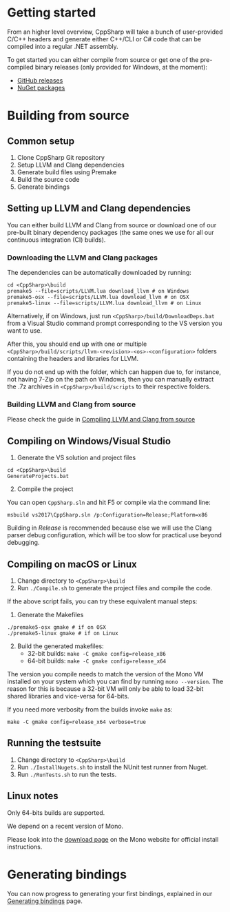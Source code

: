 # Getting started

From an higher level overview, CppSharp will take a bunch of user-provided C/C++
headers and generate either C++/CLI or C# code that can be compiled into a
regular .NET assembly.

To get started you can either compile from source or get one of the pre-compiled
binary releases (only provided for Windows, at the moment):

* [GitHub releases](https://github.com/mono/CppSharp/releases)
* [NuGet packages](https://www.nuget.org/packages/CppSharp/)

# Building from source

## Common setup

1. Clone CppSharp Git repository
2. Setup LLVM and Clang dependencies
3. Generate build files using Premake
4. Build the source code
5. Generate bindings

## Setting up LLVM and Clang dependencies

You can either build LLVM and Clang from source or download one of our pre-built binary 
dependency packages (the same ones we use for all our continuous integration (CI) builds).

### Downloading the LLVM and Clang packages

The dependencies can be automatically downloaded by running:

```shell
cd <CppSharp>\build
premake5 --file=scripts/LLVM.lua download_llvm # on Windows
premake5-osx --file=scripts/LLVM.lua download_llvm # on OSX
premake5-linux --file=scripts/LLVM.lua download_llvm # on Linux
```

Alternatively, if on Windows, just run `<CppSharp>/build/DownloadDeps.bat` from a Visual Studio command prompt
corresponding to the VS version you want to use.

After this, you should end up with one or multiple `<CppSharp>/build/scripts/llvm-<revision>-<os>-<configuration>` folders
containing the headers and libraries for LLVM.

If you do not end up with the folder, which can happen due to, for instance, not having 7-Zip on the path on Windows,
then you can manually extract the .7z archives in `<CppSharp>/build/scripts` to their respective folders.

### Building LLVM and Clang from source

Please check the guide in [Compiling LLVM and Clang from source](BuildingLLVM.md)

## Compiling on Windows/Visual Studio

1. Generate the VS solution and project files 

```shell
cd <CppSharp>\build
GenerateProjects.bat
```

2. Compile the project

You can open `CppSharp.sln` and hit F5 or compile via the command line:

```
msbuild vs2017\CppSharp.sln /p:Configuration=Release;Platform=x86
```

Building in *Release* is recommended because else we will use the Clang parser
debug configuration, which will be too slow for practical use beyond debugging.

## Compiling on macOS or Linux

1. Change directory to `<CppSharp>\build`
2. Run `./Compile.sh` to generate the project files and compile the code.

If the above script fails, you can try these equivalent manual steps:

1. Generate the Makefiles

```
./premake5-osx gmake # if on OSX
./premake5-linux gmake # if on Linux
```

2. Build the generated makefiles:
    - 32-bit builds: `make -C gmake config=release_x86`
    - 64-bit builds: `make -C gmake config=release_x64`

The version you compile needs to match the version of the Mono VM installed on your 
system which you can find by running `mono --version`. The reason for this is because
a 32-bit VM will only be able to load 32-bit shared libraries and vice-versa for 64-bits.

If you need more verbosity from the builds invoke `make` as:

```shell
make -C gmake config=release_x64 verbose=true
```

## Running the testsuite

1. Change directory to `<CppSharp>\build`
2. Run `./InstallNugets.sh` to install the NUnit test runner from Nuget.
3. Run `./RunTests.sh` to run the tests.

## Linux notes

Only 64-bits builds are supported. 

We depend on a recent version of Mono.

Please look into the [download page](http://www.mono-project.com/download/#download-lin) on the
Mono website for official install instructions.

# Generating bindings

You can now progress to generating your first bindings, explained in our [Generating bindings](GeneratingBindings.md) page.

